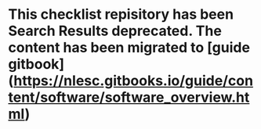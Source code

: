 # This checklist repisitory has been Search Results deprecated. The content has been migrated to [guide gitbook] (https://nlesc.gitbooks.io/guide/content/software/software_overview.html)
